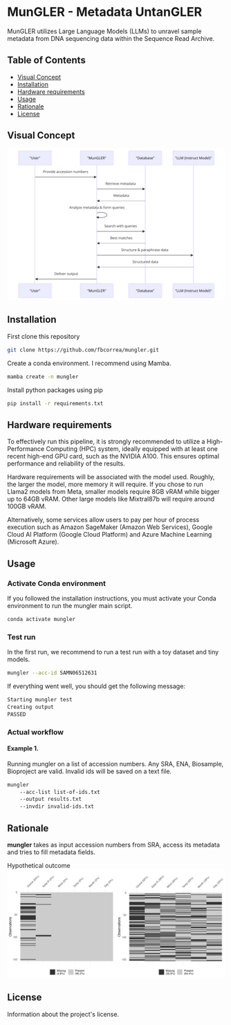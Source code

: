 # MunGLER - Metadata UntanGLER

MunGLER utilizes Large Language Models (LLMs) to unravel sample metadata from DNA sequencing data within the Sequence Read Archive.

## Table of Contents

- [Visual Concept](#visual-concept)
- [Installation](#installation)
- [Hardware requirements](#hardware-requirements)
- [Usage](#usage)
- [Rationale](#rationale)
- [License](#license)

## Visual Concept

![diagram](images/diagram.jpg) 

## Installation

First clone this repository
```bash
git clone https://github.com/fbcorrea/mungler.git
```

Create a conda environment. I recommend using Mamba.
```bash
mamba create -n mungler
```

Install python packages using pip
```bash
pip install -r requirements.txt
```

## Hardware requirements

To effectively run this pipeline, it is strongly recommended to utilize a High-Performance Computing (HPC) system, ideally equipped with at least one recent high-end GPU card, such as the NVIDIA A100. This ensures optimal performance and reliability of the results.

Hardware requirements will be associated with the model used. Roughly, the larger the model, more memory it will require. If you chose to run Llama2 models from Meta, smaller models require 8GB vRAM while bigger up to 64GB vRAM. Other large models like Mixtral87b will require around 100GB vRAM.

Alternatively, some services allow users to pay per hour of process execution such as Amazon SageMaker (Amazon Web Services), Google Cloud AI Platform (Google Cloud Platform) and Azure Machine Learning (Microsoft Azure).

## Usage

### Activate Conda environment

If you followed the installation instructions, you must activate your Conda environment to run the mungler main script.

```bash
conda activate mungler
```
### Test run

In the first run, we recommend to run a test run with a toy dataset and tiny models.

```bash
mungler --acc-id SAMN06512631
```

If everything went well, you should get the following message:

```bash
Starting mungler test
Creating output
PASSED
```

### Actual workflow

#### Example 1.

Running mungler on a list of accession numbers.
Any SRA, ENA, Biosample, Bioproject are valid.
Invalid ids will be saved on a text file.

```bash
mungler 
    --acc-list list-of-ids.txt
    --output results.txt
    --invdir invalid-ids.txt
```

## Rationale

**mungler** takes as input accession numbers from SRA, access its metadata and tries to fill metadata fields.

Hypothetical outcome
![missing_values](images/missing_values.png) 

## License

Information about the project's license.
